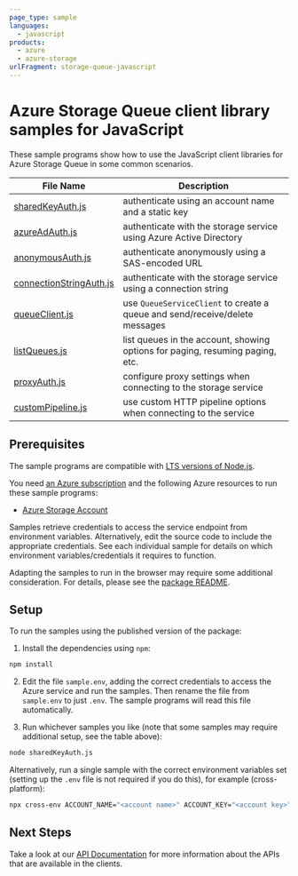```yaml
---
page_type: sample
languages:
  - javascript
products:
  - azure
  - azure-storage
urlFragment: storage-queue-javascript
---
```


# Azure Storage Queue client library samples for JavaScript

These sample programs show how to use the JavaScript client libraries for Azure Storage Queue in some common scenarios.

| **File Name**                                   | **Description**                                                               |
| ----------------------------------------------- | ----------------------------------------------------------------------------- |
| [sharedKeyAuth.js][sharedkeyauth]               | authenticate using an account name and a static key                           |
| [azureAdAuth.js][azureadauth]                   | authenticate with the storage service using Azure Active Directory            |
| [anonymousAuth.js][anonymousauth]               | authenticate anonymously using a SAS-encoded URL                              |
| [connectionStringAuth.js][connectionstringauth] | authenticate with the storage service using a connection string               |
| [queueClient.js][queueclient]                   | use `QueueServiceClient` to create a queue and send/receive/delete messages   |
| [listQueues.js][listqueues]                     | list queues in the account, showing options for paging, resuming paging, etc. |
| [proxyAuth.js][proxyauth]                       | configure proxy settings when connecting to the storage service               |
| [customPipeline.js][custompipeline]             | use custom HTTP pipeline options when connecting to the service               |

## Prerequisites

The sample programs are compatible with [LTS versions of Node.js](https://github.com/nodejs/release#release-schedule).

You need [an Azure subscription][freesub] and the following Azure resources to run these sample programs:

- [Azure Storage Account][createinstance_azurestorageaccount]

Samples retrieve credentials to access the service endpoint from environment variables. Alternatively, edit the source code to include the appropriate credentials. See each individual sample for details on which environment variables/credentials it requires to function.

Adapting the samples to run in the browser may require some additional consideration. For details, please see the [package README][package].

## Setup

To run the samples using the published version of the package:

1. Install the dependencies using `npm`:

```bash
npm install
```

2. Edit the file `sample.env`, adding the correct credentials to access the Azure service and run the samples. Then rename the file from `sample.env` to just `.env`. The sample programs will read this file automatically.

3. Run whichever samples you like (note that some samples may require additional setup, see the table above):

```bash
node sharedKeyAuth.js
```

Alternatively, run a single sample with the correct environment variables set (setting up the `.env` file is not required if you do this), for example (cross-platform):

```bash
npx cross-env ACCOUNT_NAME="<account name>" ACCOUNT_KEY="<account key>" node sharedKeyAuth.js
```

## Next Steps

Take a look at our [API Documentation][apiref] for more information about the APIs that are available in the clients.

[sharedkeyauth]: https://github.com/Azure/azure-sdk-for-js/blob/main/sdk/storage/storage-queue/samples/v12/javascript/sharedKeyAuth.js
[azureadauth]: https://github.com/Azure/azure-sdk-for-js/blob/main/sdk/storage/storage-queue/samples/v12/javascript/azureAdAuth.js
[anonymousauth]: https://github.com/Azure/azure-sdk-for-js/blob/main/sdk/storage/storage-queue/samples/v12/javascript/anonymousAuth.js
[connectionstringauth]: https://github.com/Azure/azure-sdk-for-js/blob/main/sdk/storage/storage-queue/samples/v12/javascript/connectionStringAuth.js
[queueclient]: https://github.com/Azure/azure-sdk-for-js/blob/main/sdk/storage/storage-queue/samples/v12/javascript/queueClient.js
[listqueues]: https://github.com/Azure/azure-sdk-for-js/blob/main/sdk/storage/storage-queue/samples/v12/javascript/listQueues.js
[proxyauth]: https://github.com/Azure/azure-sdk-for-js/blob/main/sdk/storage/storage-queue/samples/v12/javascript/proxyAuth.js
[custompipeline]: https://github.com/Azure/azure-sdk-for-js/blob/main/sdk/storage/storage-queue/samples/v12/javascript/customPipeline.js
[apiref]: https://docs.microsoft.com/javascript/api/@azure/storage-queue
[freesub]: https://azure.microsoft.com/free/
[createinstance_azurestorageaccount]: https://docs.microsoft.com/azure/storage/common/storage-account-overview
[package]: https://github.com/Azure/azure-sdk-for-js/tree/main/sdk/storage/storage-queue/README.md
